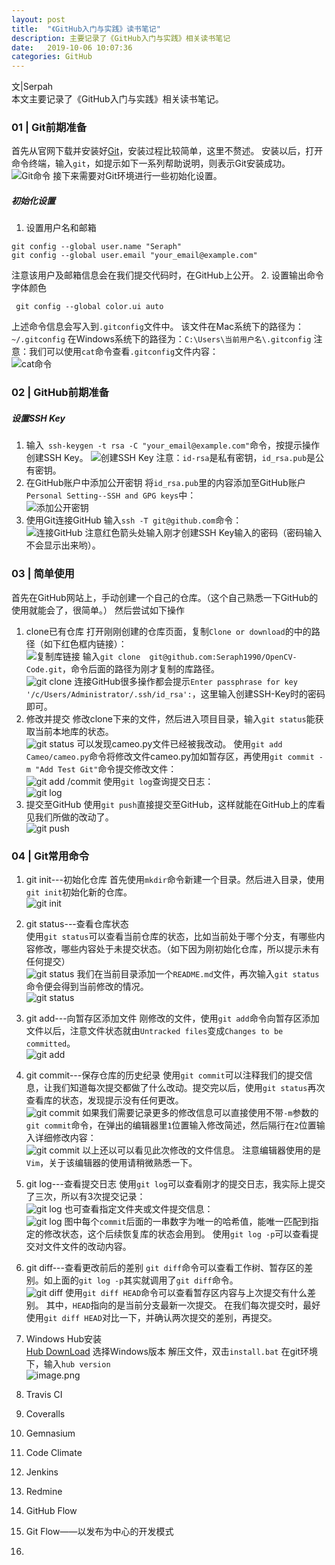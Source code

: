 ```yaml
---
layout: post
title:  "《GitHub入门与实践》读书笔记"
description: 主要记录了《GitHub入门与实践》相关读书笔记
date:   2019-10-06 10:07:36
categories: GitHub
---
```


文|Serpah   
本文主要记录了《GitHub入门与实践》相关读书笔记。 
### 01 | Git前期准备
首先从官网下载并安装好[Git](https://git-scm.com)，安装过程比较简单，这里不赘述。
安装以后，打开命令终端，输入`git`，如提示如下一系列帮助说明，则表示Git安装成功。   
![Git命令](https://imgconvert.csdnimg.cn/aHR0cHM6Ly91cGxvYWQtaW1hZ2VzLmppYW5zaHUuaW8vdXBsb2FkX2ltYWdlcy80NTU3NjY1LTZlNTA0NjJkYjljZDYzOGMucG5n?x-oss-process=image/format,png)
接下来需要对Git环境进行一些初始化设置。
##### 初始化设置
1. 设置用户名和邮箱 
```
git config --global user.name "Seraph"
git config --global user.email "your_email@example.com"
```
注意该用户及邮箱信息会在我们提交代码时，在GitHub上公开。
2. 设置输出命令字体颜色
```
 git config --global color.ui auto
```
上述命令信息会写入到`.gitconfig`文件中。
该文件在Mac系统下的路径为：`~/.gitconfig`
在Windows系统下的路径为：`C:\Users\当前用户名\.gitconfig`
注意：我们可以使用`cat`命令查看`.gitconfig`文件内容：   
![cat命令](https://imgconvert.csdnimg.cn/aHR0cHM6Ly91cGxvYWQtaW1hZ2VzLmppYW5zaHUuaW8vdXBsb2FkX2ltYWdlcy80NTU3NjY1LTRkNWE0N2RjZTg4MmM1MDAucG5n?x-oss-process=image/format,png)

### 02 | GitHub前期准备
##### 设置SSH Key
1. 输入` ssh-keygen -t rsa -C "your_email@example.com"`命令，按提示操作创建SSH Key。
![创建SSH Key](https://imgconvert.csdnimg.cn/aHR0cHM6Ly91cGxvYWQtaW1hZ2VzLmppYW5zaHUuaW8vdXBsb2FkX2ltYWdlcy80NTU3NjY1LTZmNjYxZTYzNzc4ZmEwZmYucG5n?x-oss-process=image/format,png)
注意：`id-rsa`是私有密钥，`id_rsa.pub`是公有密钥。
2. 在GitHub账户中添加公开密钥
将`id_rsa.pub`里的内容添加至GitHub账户`Personal Setting--SSH and GPG keys`中：   
![添加公开密钥](https://imgconvert.csdnimg.cn/aHR0cHM6Ly91cGxvYWQtaW1hZ2VzLmppYW5zaHUuaW8vdXBsb2FkX2ltYWdlcy80NTU3NjY1LTBjMTU5YTFkODViODQzZTgucG5n?x-oss-process=image/format,png)
3. 使用Git连接GitHub
输入`ssh -T git@github.com`命令：   
![连接GitHub](https://imgconvert.csdnimg.cn/aHR0cHM6Ly91cGxvYWQtaW1hZ2VzLmppYW5zaHUuaW8vdXBsb2FkX2ltYWdlcy80NTU3NjY1LWUzNmY0Mzk3MjFmNTliNjcucG5n?x-oss-process=image/format,png)
注意红色箭头处输入刚才创建SSH Key输入的密码（密码输入不会显示出来哟）。

### 03 | 简单使用
首先在GitHub网站上，手动创建一个自己的仓库。（这个自己熟悉一下GitHub的使用就能会了，很简单。）
然后尝试如下操作
1. clone已有仓库
打开刚刚创建的仓库页面，复制`Clone or download`的中的路径（如下红色框内链接）：   
![复制库链接](https://imgconvert.csdnimg.cn/aHR0cHM6Ly91cGxvYWQtaW1hZ2VzLmppYW5zaHUuaW8vdXBsb2FkX2ltYWdlcy80NTU3NjY1LTIwNTkzY2ZkZTY4NWYxNWIucG5n?x-oss-process=image/format,png)
输入`git clone  git@github.com:Seraph1990/OpenCV-Code.git`，命令后面的路径为刚才复制的库路径。   
![git clone](https://imgconvert.csdnimg.cn/aHR0cHM6Ly91cGxvYWQtaW1hZ2VzLmppYW5zaHUuaW8vdXBsb2FkX2ltYWdlcy80NTU3NjY1LTFkM2E1ZDIzNjE0ZGUwNzkucG5n?x-oss-process=image/format,png)
连接GitHub很多操作都会提示`Enter passphrase for key '/c/Users/Administrator/.ssh/id_rsa':`，这里输入创建SSH-Key时的密码即可。
2. 修改并提交
修改clone下来的文件，然后进入项目目录，输入`git status`能获取当前本地库的状态。   
 ![git status](https://imgconvert.csdnimg.cn/aHR0cHM6Ly91cGxvYWQtaW1hZ2VzLmppYW5zaHUuaW8vdXBsb2FkX2ltYWdlcy80NTU3NjY1LWVhOWI5M2VlMjE0MzExM2QucG5n?x-oss-process=image/format,png)
可以发现cameo.py文件已经被我改动。
使用`git add Cameo/cameo.py`命令将修改文件cameo.py加如暂存区，再使用`git commit -m "Add Test Git"`命令提交修改文件：   
![git add /commit](https://imgconvert.csdnimg.cn/aHR0cHM6Ly91cGxvYWQtaW1hZ2VzLmppYW5zaHUuaW8vdXBsb2FkX2ltYWdlcy80NTU3NjY1LTU0MDkzMzc4Yzk3ZmE0NjcucG5n?x-oss-process=image/format,png)
使用`git log`查询提交日志：   
![git log](https://imgconvert.csdnimg.cn/aHR0cHM6Ly91cGxvYWQtaW1hZ2VzLmppYW5zaHUuaW8vdXBsb2FkX2ltYWdlcy80NTU3NjY1LTc1OWQyZmU4YTc3M2I4NDgucG5n?x-oss-process=image/format,png)
3. 提交至GitHub
使用`git push`直接提交至GitHub，这样就能在GitHub上的库看见我们所做的改动了。   
![git push](https://imgconvert.csdnimg.cn/aHR0cHM6Ly91cGxvYWQtaW1hZ2VzLmppYW5zaHUuaW8vdXBsb2FkX2ltYWdlcy80NTU3NjY1LTZlOTBlZjQxYzFiNzAxZmQucG5n?x-oss-process=image/format,png)

### 04 | Git常用命令
1. git init---初始化仓库
首先使用`mkdir`命令新建一个目录。然后进入目录，使用`git init`初始化新的仓库。   
![git init](https://imgconvert.csdnimg.cn/aHR0cHM6Ly91cGxvYWQtaW1hZ2VzLmppYW5zaHUuaW8vdXBsb2FkX2ltYWdlcy80NTU3NjY1LTFlMjczNmQ0Mzk3ZWNhZGUucG5n?x-oss-process=image/format,png)
2. git status---查看仓库状态   
使用`git status`可以查看当前仓库的状态，比如当前处于哪个分支，有哪些内容修改，哪些内容处于未提交状态。（如下因为刚初始化仓库，所以提示未有任何提交）   
![git status](https://imgconvert.csdnimg.cn/aHR0cHM6Ly91cGxvYWQtaW1hZ2VzLmppYW5zaHUuaW8vdXBsb2FkX2ltYWdlcy80NTU3NjY1LWJmNDJlYjNjZjYxYzQ3MmQucG5n?x-oss-process=image/format,png)
我们在当前目录添加一个`README.md`文件，再次输入`git status`命令便会得到当前修改的情况。   
![git status](https://imgconvert.csdnimg.cn/aHR0cHM6Ly91cGxvYWQtaW1hZ2VzLmppYW5zaHUuaW8vdXBsb2FkX2ltYWdlcy80NTU3NjY1LTUxYWM0MzczNTc0MTkzYzUucG5n?x-oss-process=image/format,png)

3. git add---向暂存区添加文件
刚修改的文件，使用`git add`命令向暂存区添加文件以后，注意文件状态就由`Untracked files`变成`Changes to be committed`。  
![git add](https://imgconvert.csdnimg.cn/aHR0cHM6Ly91cGxvYWQtaW1hZ2VzLmppYW5zaHUuaW8vdXBsb2FkX2ltYWdlcy80NTU3NjY1LTkwMzZlOGEwMDM2OGJkYWIucG5n?x-oss-process=image/format,png)

4. git commit---保存仓库的历史纪录
使用`git commit`可以注释我们的提交信息，让我们知道每次提交都做了什么改动。提交完以后，使用`git status`再次查看库的状态，发现提示没有任何更改。   
![git commit](https://imgconvert.csdnimg.cn/aHR0cHM6Ly91cGxvYWQtaW1hZ2VzLmppYW5zaHUuaW8vdXBsb2FkX2ltYWdlcy80NTU3NjY1LTlhYTE2ZDVhM2FkYTM2NGEucG5n?x-oss-process=image/format,png)
如果我们需要记录更多的修改信息可以直接使用不带`-m`参数的`git commit`命令，在弹出的编辑器里`1`位置输入修改简述，然后隔行在`2`位置输入详细修改内容：  
![git commit](https://imgconvert.csdnimg.cn/aHR0cHM6Ly91cGxvYWQtaW1hZ2VzLmppYW5zaHUuaW8vdXBsb2FkX2ltYWdlcy80NTU3NjY1LWVjMTEzOWE2NGIzYTc4YmYucG5n?x-oss-process=image/format,png)
以上还以可以看见此次修改的文件信息。
注意编辑器使用的是`Vim`，关于该编辑器的使用请稍微熟悉一下。

5. git log---查看提交日志
使用`git log`可以查看刚才的提交日志，我实际上提交了三次，所以有3次提交记录：   
![git log](https://imgconvert.csdnimg.cn/aHR0cHM6Ly91cGxvYWQtaW1hZ2VzLmppYW5zaHUuaW8vdXBsb2FkX2ltYWdlcy80NTU3NjY1LWVhOTU3NmNhZDg5MTQ2NDUucG5n?x-oss-process=image/format,png)
也可查看指定文件夹或文件提交信息：   
![git log](https://imgconvert.csdnimg.cn/aHR0cHM6Ly91cGxvYWQtaW1hZ2VzLmppYW5zaHUuaW8vdXBsb2FkX2ltYWdlcy80NTU3NjY1LWQ3NGRmNDhmYTdhODk0MDUucG5n?x-oss-process=image/format,png)
图中每个`commit`后面的一串数字为唯一的哈希值，能唯一匹配到指定的修改状态，这个后续恢复库的状态会用到。
使用`git log -p`可以查看提交对文件文件的改动内容。

6. git diff---查看更改前后的差别
`git diff`命令可以查看工作树、暂存区的差别。如上面的`git log -p`其实就调用了`git diff`命令。   
![git diff](https://imgconvert.csdnimg.cn/aHR0cHM6Ly91cGxvYWQtaW1hZ2VzLmppYW5zaHUuaW8vdXBsb2FkX2ltYWdlcy80NTU3NjY1LWFjZjg3MDk1MTBkODM3YTUucG5n?x-oss-process=image/format,png)
使用`git diff HEAD`命令可以查看暂存区内容与上次提交有什么差别。
其中，`HEAD`指向的是当前分支最新一次提交。
在我们每次提交时，最好使用`git diff HEAD`对比一下，并确认两次提交的差别，再提交。


















4. Windows Hub安装   
[Hub DownLoad](https://github.com/github/hub/releases)
选择Windows版本
解压文件，双击``install.bat``
在git环境下，输入``hub version``   
![image.png](https://imgconvert.csdnimg.cn/aHR0cHM6Ly91cGxvYWQtaW1hZ2VzLmppYW5zaHUuaW8vdXBsb2FkX2ltYWdlcy80NTU3NjY1LTQ0N2QzMmRlNWJjYmFkMDEucG5n?x-oss-process=image/format,png)


5. Travis CI

6. Coveralls

7. Gemnasium

8. Code Climate

9. Jenkins

10. Redmine

11. GitHub Flow

12. Git Flow——以发布为中心的开发模式

13. 

